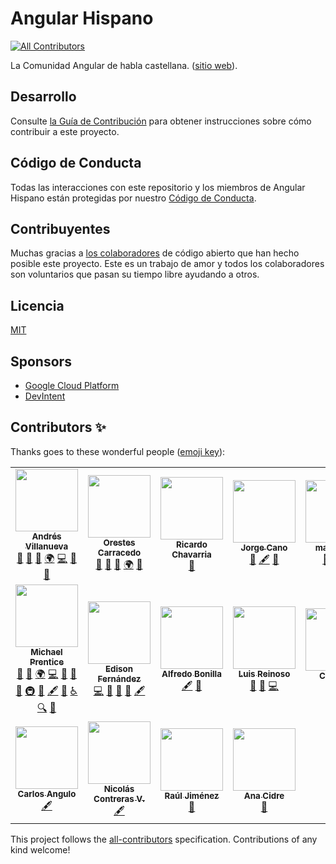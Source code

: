 # Angular Hispano
<!-- ALL-CONTRIBUTORS-BADGE:START - Do not remove or modify this section -->
[![All Contributors](https://img.shields.io/badge/all_contributors-18-orange.svg?style=flat-square)](#contributors-)
<!-- ALL-CONTRIBUTORS-BADGE:END -->

La Comunidad Angular de habla castellana. ([sitio web](https://angular.lat)).

## Desarrollo

Consulte [la Guía de Contribución](CONTRIBUTING.md) para obtener instrucciones sobre cómo contribuir
a este proyecto.

## Código de Conducta

Todas las interacciones con este repositorio y los miembros de Angular Hispano están protegidas por
nuestro [Código de Conducta](CODE_OF_CONDUCT.md).

## Contribuyentes

Muchas gracias a [los colaboradores](https://github.com/angular-hispano/angular-hispano/graphs/contributors)
de código abierto que han hecho posible este proyecto. Este es un trabajo de amor y todos los colaboradores
son voluntarios que pasan su tiempo libre ayudando a otros.

## Licencia

[MIT](LICENSE)

## Sponsors

- [Google Cloud Platform](https://cloud.google.com/)
- [DevIntent](https://www.devintent.com/)

## Contributors ✨

Thanks goes to these wonderful people ([emoji key](https://allcontributors.org/docs/en/emoji-key)):

<!-- ALL-CONTRIBUTORS-LIST:START - Do not remove or modify this section -->
<!-- prettier-ignore-start -->
<!-- markdownlint-disable -->
<table>
  <tr>
    <td align="center"><a href="http://www.andresvillanueva.com.ve"><img src="https://avatars3.githubusercontent.com/u/1209238?v=4" width="100px;" alt=""/><br /><sub><b>Andrés Villanueva</b></sub></a><br /><a href="https://github.com/angular-hispano/angular-hispano/pulls?q=is%3Apr+reviewed-by%3AVillanuevand" title="Reviewed Pull Requests">👀</a> <a href="#ideas-Villanuevand" title="Ideas, Planning, & Feedback">🤔</a> <a href="#question-Villanuevand" title="Answering Questions">💬</a> <a href="#translation-Villanuevand" title="Translation">🌍</a> <a href="https://github.com/angular-hispano/angular-hispano/commits?author=Villanuevand" title="Code">💻</a> <a href="#design-Villanuevand" title="Design">🎨</a> <a href="https://github.com/angular-hispano/angular-hispano/issues?q=author%3AVillanuevand" title="Bug reports">🐛</a></td>
    <td align="center"><a href="https://orestes.io"><img src="https://avatars2.githubusercontent.com/u/618107?v=4" width="100px;" alt=""/><br /><sub><b>Orestes Carracedo</b></sub></a><br /><a href="https://github.com/angular-hispano/angular-hispano/pulls?q=is%3Apr+reviewed-by%3Aorestes" title="Reviewed Pull Requests">👀</a> <a href="#question-orestes" title="Answering Questions">💬</a> <a href="#ideas-orestes" title="Ideas, Planning, & Feedback">🤔</a> <a href="#translation-orestes" title="Translation">🌍</a> <a href="https://github.com/angular-hispano/angular-hispano/issues?q=author%3Aorestes" title="Bug reports">🐛</a></td>
    <td align="center"><a href="https://github.com/ricardochl"><img src="https://avatars2.githubusercontent.com/u/35105981?v=4" width="100px;" alt=""/><br /><sub><b>Ricardo Chavarria</b></sub></a><br /><a href="https://github.com/angular-hispano/angular-hispano/pulls?q=is%3Apr+reviewed-by%3Aricardochl" title="Reviewed Pull Requests">👀</a></td>
    <td align="center"><a href="https://medium.com/@jorgeucano"><img src="https://avatars3.githubusercontent.com/u/5982204?v=4" width="100px;" alt=""/><br /><sub><b>Jorge Cano</b></sub></a><br /><a href="https://github.com/angular-hispano/angular-hispano/pulls?q=is%3Apr+reviewed-by%3Ajorgeucano" title="Reviewed Pull Requests">👀</a> <a href="#content-jorgeucano" title="Content">🖋</a> <a href="#question-jorgeucano" title="Answering Questions">💬</a></td>
    <td align="center"><a href="https://github.com/maleja111"><img src="https://avatars3.githubusercontent.com/u/6992488?v=4" width="100px;" alt=""/><br /><sub><b>maleja111</b></sub></a><br /><a href="https://github.com/angular-hispano/angular-hispano/pulls?q=is%3Apr+reviewed-by%3Amaleja111" title="Reviewed Pull Requests">👀</a> <a href="#ideas-maleja111" title="Ideas, Planning, & Feedback">🤔</a> <a href="#translation-maleja111" title="Translation">🌍</a></td>
    <td align="center"><a href="https://github.com/mahcr"><img src="https://avatars2.githubusercontent.com/u/16544451?v=4" width="100px;" alt=""/><br /><sub><b>Mariano Alvarez</b></sub></a><br /><a href="https://github.com/angular-hispano/angular-hispano/pulls?q=is%3Apr+reviewed-by%3Amahcr" title="Reviewed Pull Requests">👀</a> <a href="#translation-mahcr" title="Translation">🌍</a> <a href="#infra-mahcr" title="Infrastructure (Hosting, Build-Tools, etc)">🚇</a> <a href="https://github.com/angular-hispano/angular-hispano/commits?author=mahcr" title="Code">💻</a> <a href="#ideas-mahcr" title="Ideas, Planning, & Feedback">🤔</a></td>
    <td align="center"><a href="https://julianduque.co"><img src="https://avatars3.githubusercontent.com/u/733877?v=4" width="100px;" alt=""/><br /><sub><b>Julián Duque</b></sub></a><br /><a href="https://github.com/angular-hispano/angular-hispano/pulls?q=is%3Apr+reviewed-by%3Ajulianduque" title="Reviewed Pull Requests">👀</a> <a href="#translation-julianduque" title="Translation">🌍</a></td>
  </tr>
  <tr>
    <td align="center"><a href="https://www.DevIntent.com"><img src="https://avatars1.githubusercontent.com/u/3506071?v=4" width="100px;" alt=""/><br /><sub><b>Michael Prentice</b></sub></a><br /><a href="https://github.com/angular-hispano/angular-hispano/pulls?q=is%3Apr+reviewed-by%3ASplaktar" title="Reviewed Pull Requests">👀</a> <a href="#ideas-Splaktar" title="Ideas, Planning, & Feedback">🤔</a> <a href="#translation-Splaktar" title="Translation">🌍</a> <a href="https://github.com/angular-hispano/angular-hispano/commits?author=Splaktar" title="Code">💻</a> <a href="#design-Splaktar" title="Design">🎨</a> <a href="#projectManagement-Splaktar" title="Project Management">📆</a> <a href="#maintenance-Splaktar" title="Maintenance">🚧</a> <a href="#infra-Splaktar" title="Infrastructure (Hosting, Build-Tools, etc)">🚇</a> <a href="https://github.com/angular-hispano/angular-hispano/commits?author=Splaktar" title="Documentation">📖</a> <a href="#content-Splaktar" title="Content">🖋</a> <a href="https://github.com/angular-hispano/angular-hispano/issues?q=author%3ASplaktar" title="Bug reports">🐛</a> <a href="#a11y-Splaktar" title="Accessibility">️️️️♿️</a> <a href="#fundingFinding-Splaktar" title="Funding Finding">🔍</a> <a href="#business-Splaktar" title="Business development">💼</a></td>
    <td align="center"><a href="https://github.com/AXEL1988"><img src="https://avatars2.githubusercontent.com/u/24749008?v=4" width="100px;" alt=""/><br /><sub><b>Edison Fernández</b></sub></a><br /><a href="https://github.com/angular-hispano/angular-hispano/commits?author=AXEL1988" title="Code">💻</a> <a href="https://github.com/angular-hispano/angular-hispano/pulls?q=is%3Apr+reviewed-by%3AAXEL1988" title="Reviewed Pull Requests">👀</a> <a href="#design-AXEL1988" title="Design">🎨</a> <a href="#maintenance-AXEL1988" title="Maintenance">🚧</a> <a href="#content-AXEL1988" title="Content">🖋</a></td>
    <td align="center"><a href="https://www.brolag.com/"><img src="https://avatars0.githubusercontent.com/u/1393385?v=4" width="100px;" alt=""/><br /><sub><b>Alfredo Bonilla</b></sub></a><br /><a href="#content-brolag" title="Content">🖋</a> <a href="#ideas-brolag" title="Ideas, Planning, & Feedback">🤔</a></td>
    <td align="center"><a href="https://luisreinoso.github.io"><img src="https://avatars0.githubusercontent.com/u/7484215?v=4" width="100px;" alt=""/><br /><sub><b>Luis Reinoso</b></sub></a><br /><a href="https://github.com/angular-hispano/angular-hispano/pulls?q=is%3Apr+reviewed-by%3ALuisReinoso" title="Reviewed Pull Requests">👀</a> <a href="#userTesting-LuisReinoso" title="User Testing">📓</a> <a href="https://github.com/angular-hispano/angular-hispano/commits?author=LuisReinoso" title="Code">💻</a></td>
    <td align="center"><a href="https://github.com/Cristian-Hernandez"><img src="https://avatars2.githubusercontent.com/u/32974460?v=4" width="100px;" alt=""/><br /><sub><b>Chernan</b></sub></a><br /><a href="#ideas-Cristian-Hernandez" title="Ideas, Planning, & Feedback">🤔</a></td>
    <td align="center"><a href="http://suga0828.github.io/suga0828"><img src="https://avatars2.githubusercontent.com/u/17104960?v=4" width="100px;" alt=""/><br /><sub><b>Alexander Sandoval</b></sub></a><br /><a href="#ideas-suga0828" title="Ideas, Planning, & Feedback">🤔</a></td>
    <td align="center"><a href="https://github.com/vanessamarely"><img src="https://avatars2.githubusercontent.com/u/4331491?v=4" width="100px;" alt=""/><br /><sub><b>Vanessa Aristizabal</b></sub></a><br /><a href="#content-vanessamarely" title="Content">🖋</a></td>
  </tr>
  <tr>
    <td align="center"><a href="https://github.com/CarlosAngulo"><img src="https://avatars3.githubusercontent.com/u/9832291?v=4" width="100px;" alt=""/><br /><sub><b>Carlos Angulo</b></sub></a><br /><a href="#content-CarlosAngulo" title="Content">🖋</a></td>
    <td align="center"><a href="http://ni500.com"><img src="https://avatars3.githubusercontent.com/u/19766276?v=4" width="100px;" alt=""/><br /><sub><b>Nicolás Contreras V.</b></sub></a><br /><a href="#content-ni500" title="Content">🖋</a></td>
    <td align="center"><a href="http://www.videogular.com"><img src="https://avatars3.githubusercontent.com/u/790704?v=4" width="100px;" alt=""/><br /><sub><b>Raúl Jiménez</b></sub></a><br /><a href="#ideas-Elecash" title="Ideas, Planning, & Feedback">🤔</a></td>
    <td align="center"><a href="http://anacidre.com"><img src="https://avatars1.githubusercontent.com/u/19813968?v=4" width="100px;" alt=""/><br /><sub><b>Ana Cidre</b></sub></a><br /><a href="#ideas-anacidre" title="Ideas, Planning, & Feedback">🤔</a></td>
  </tr>
</table>

<!-- markdownlint-enable -->
<!-- prettier-ignore-end -->
<!-- ALL-CONTRIBUTORS-LIST:END -->

This project follows the [all-contributors](https://github.com/all-contributors/all-contributors) specification. Contributions of any kind welcome!